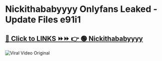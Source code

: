 
 # Nickithababyyyy Onlyfans Leaked - Update Files e91i1

## <h2><a href="https://clipsfans.com/Nickithababyyyy&ref=git">🔗 Click to LINKS ⏩⏩ 👉 🟢 Nickithababyyyy </a></h2>

<a href="https://clipsfans.com/Nickithababyyyy&ref=git" rel="nofollow" data-target="animated-image.originalLink"><img src="https://i.ibb.co.com/xMMVF88/686577567.gif" alt="Viral Video Original" style="max-width: 100%; display: inline-block;" data-target="animated-image.originalImage"></a>

